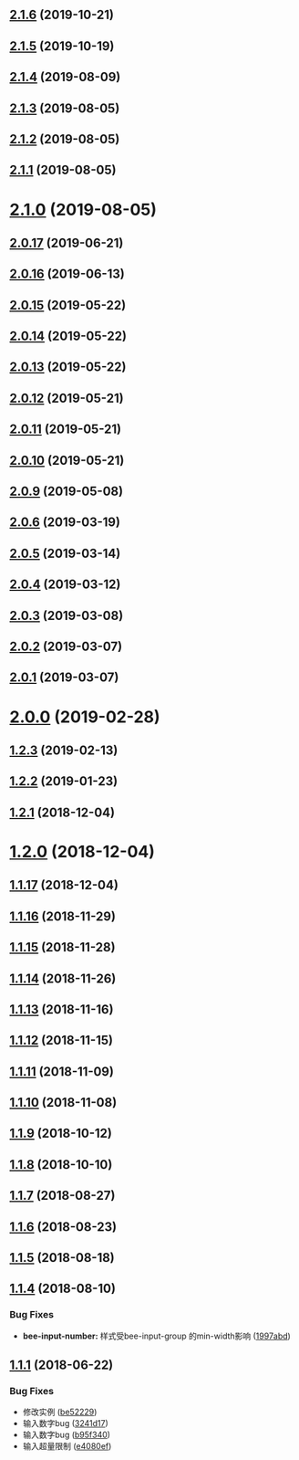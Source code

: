 <a name="2.1.6"></a>
## [2.1.6](https://github.com/tinper-bee/bee-input-number/compare/v2.1.5...v2.1.6) (2019-10-21)



<a name="2.1.5"></a>
## [2.1.5](https://github.com/tinper-bee/bee-input-number/compare/v2.1.4...v2.1.5) (2019-10-19)



<a name="2.1.4"></a>
## [2.1.4](https://github.com/tinper-bee/bee-input-number/compare/v2.1.3...v2.1.4) (2019-08-09)



<a name="2.1.3"></a>
## [2.1.3](https://github.com/tinper-bee/bee-input-number/compare/v2.1.2...v2.1.3) (2019-08-05)



<a name="2.1.2"></a>
## [2.1.2](https://github.com/tinper-bee/bee-input-number/compare/v2.1.1...v2.1.2) (2019-08-05)



<a name="2.1.1"></a>
## [2.1.1](https://github.com/tinper-bee/bee-input-number/compare/v2.1.0...v2.1.1) (2019-08-05)



<a name="2.1.0"></a>
# [2.1.0](https://github.com/tinper-bee/bee-input-number/compare/v2.0.17...v2.1.0) (2019-08-05)



<a name="2.0.17"></a>
## [2.0.17](https://github.com/tinper-bee/bee-input-number/compare/v2.0.16...v2.0.17) (2019-06-21)



<a name="2.0.16"></a>
## [2.0.16](https://github.com/tinper-bee/bee-input-number/compare/v2.0.15...v2.0.16) (2019-06-13)



<a name="2.0.15"></a>
## [2.0.15](https://github.com/tinper-bee/bee-input-number/compare/v2.0.14...v2.0.15) (2019-05-22)



<a name="2.0.14"></a>
## [2.0.14](https://github.com/tinper-bee/bee-input-number/compare/v2.0.13...v2.0.14) (2019-05-22)



<a name="2.0.13"></a>
## [2.0.13](https://github.com/tinper-bee/bee-input-number/compare/v2.0.12...v2.0.13) (2019-05-22)



<a name="2.0.12"></a>
## [2.0.12](https://github.com/tinper-bee/bee-input-number/compare/v2.0.11...v2.0.12) (2019-05-21)



<a name="2.0.11"></a>
## [2.0.11](https://github.com/tinper-bee/bee-input-number/compare/v2.0.10...v2.0.11) (2019-05-21)



<a name="2.0.10"></a>
## [2.0.10](https://github.com/tinper-bee/bee-input-number/compare/v2.0.9...v2.0.10) (2019-05-21)



<a name="2.0.9"></a>
## [2.0.9](https://github.com/tinper-bee/bee-input-number/compare/v2.0.6...v2.0.9) (2019-05-08)



<a name="2.0.6"></a>
## [2.0.6](https://github.com/tinper-bee/bee-input-number/compare/v2.0.5...v2.0.6) (2019-03-19)



<a name="2.0.5"></a>
## [2.0.5](https://github.com/tinper-bee/bee-input-number/compare/v2.0.4...v2.0.5) (2019-03-14)



<a name="2.0.4"></a>
## [2.0.4](https://github.com/tinper-bee/bee-input-number/compare/v2.0.3...v2.0.4) (2019-03-12)



<a name="2.0.3"></a>
## [2.0.3](https://github.com/tinper-bee/bee-input-number/compare/v2.0.2...v2.0.3) (2019-03-08)



<a name="2.0.2"></a>
## [2.0.2](https://github.com/tinper-bee/bee-input-number/compare/v2.0.1...v2.0.2) (2019-03-07)



<a name="2.0.1"></a>
## [2.0.1](https://github.com/tinper-bee/bee-input-number/compare/v2.0.0...v2.0.1) (2019-03-07)



<a name="2.0.0"></a>
# [2.0.0](https://github.com/tinper-bee/bee-input-number/compare/v1.2.3...v2.0.0) (2019-02-28)



<a name="1.2.3"></a>
## [1.2.3](https://github.com/tinper-bee/bee-input-number/compare/v1.2.2...v1.2.3) (2019-02-13)



<a name="1.2.2"></a>
## [1.2.2](https://github.com/tinper-bee/bee-input-number/compare/v1.2.1...v1.2.2) (2019-01-23)



<a name="1.2.1"></a>
## [1.2.1](https://github.com/tinper-bee/bee-input-number/compare/v1.2.0...v1.2.1) (2018-12-04)



<a name="1.2.0"></a>
# [1.2.0](https://github.com/tinper-bee/bee-input-number/compare/v1.1.17...v1.2.0) (2018-12-04)



<a name="1.1.17"></a>
## [1.1.17](https://github.com/tinper-bee/bee-input-number/compare/v1.1.16...v1.1.17) (2018-12-04)



<a name="1.1.16"></a>
## [1.1.16](https://github.com/tinper-bee/bee-input-number/compare/v1.1.15...v1.1.16) (2018-11-29)



<a name="1.1.15"></a>
## [1.1.15](https://github.com/tinper-bee/bee-input-number/compare/v1.1.14...v1.1.15) (2018-11-28)



<a name="1.1.14"></a>
## [1.1.14](https://github.com/tinper-bee/bee-input-number/compare/v1.1.13...v1.1.14) (2018-11-26)



<a name="1.1.13"></a>
## [1.1.13](https://github.com/tinper-bee/bee-input-number/compare/v1.1.12...v1.1.13) (2018-11-16)



<a name="1.1.12"></a>
## [1.1.12](https://github.com/tinper-bee/bee-input-number/compare/v1.1.11...v1.1.12) (2018-11-15)



<a name="1.1.11"></a>
## [1.1.11](https://github.com/tinper-bee/bee-input-number/compare/v1.1.10...v1.1.11) (2018-11-09)



<a name="1.1.10"></a>
## [1.1.10](https://github.com/tinper-bee/bee-input-number/compare/v1.1.9...v1.1.10) (2018-11-08)



<a name="1.1.9"></a>
## [1.1.9](https://github.com/tinper-bee/bee-input-number/compare/v1.1.8...v1.1.9) (2018-10-12)



<a name="1.1.8"></a>
## [1.1.8](https://github.com/tinper-bee/bee-input-number/compare/v1.1.7...v1.1.8) (2018-10-10)



<a name="1.1.7"></a>
## [1.1.7](https://github.com/tinper-bee/bee-input-number/compare/v1.1.6...v1.1.7) (2018-08-27)



<a name="1.1.6"></a>
## [1.1.6](https://github.com/tinper-bee/bee-input-number/compare/v1.1.5...v1.1.6) (2018-08-23)



<a name="1.1.5"></a>
## [1.1.5](https://github.com/tinper-bee/bee-input-number/compare/v1.1.4...v1.1.5) (2018-08-18)



<a name="1.1.4"></a>
## [1.1.4](https://github.com/tinper-bee/bee-input-number/compare/v1.1.1...v1.1.4) (2018-08-10)


### Bug Fixes

* **bee-input-number:** 样式受bee-input-group 的min-width影响 ([1997abd](https://github.com/tinper-bee/bee-input-number/commit/1997abd))



<a name="1.1.1"></a>
## [1.1.1](https://github.com/tinper-bee/bee-input-number/compare/b95f340...v1.1.1) (2018-06-22)


### Bug Fixes

* 修改实例 ([be52229](https://github.com/tinper-bee/bee-input-number/commit/be52229))
* 输入数字bug ([3241d17](https://github.com/tinper-bee/bee-input-number/commit/3241d17))
* 输入数字bug ([b95f340](https://github.com/tinper-bee/bee-input-number/commit/b95f340))
* 输入超量限制 ([e4080ef](https://github.com/tinper-bee/bee-input-number/commit/e4080ef))



